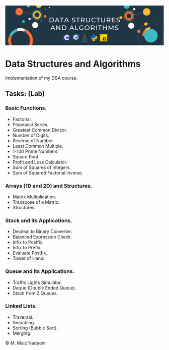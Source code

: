 ![Banner](https://github.com/MaizNadeem/DSA/blob/main/Banner.png)

# Data Structures and Algorithms

Implementation of my DSA course.

## Tasks: (Lab)

### Basic Functions.

- Factorial.
- Fibonacci Series.
- Greatest Common Divisor.
- Number of Digits.
- Reverse of Number.
- Least Common Multiple.
- 1-100 Prime Numbers.
- Square Root.
- Profit and Loss Calculator.
- Sum of Squares of Integers.
- Sum of Squared Factorial Inverse.

### Arrays (1D and 2D) and Structures.

- Matrix Multiplication.
- Transpose of a Matrix.
- Structures.

### Stack and its Applications.

- Decimal to Binary Converter.
- Balanced Expression Check.
- Infix to Postfix.
- Infix to Prefix.
- Evaluate Postfix.
- Tower of Hanoi.

### Queue and its Applications.

- Traffic Lights Simulator.
- Deque (Double Ended Queue).
- Stack from 2 Queues.

### Linked Lists.

- Traversal.
- Searching.
- Sorting (Bubble Sort).
- Merging.



© M. Maiz Nadeem
